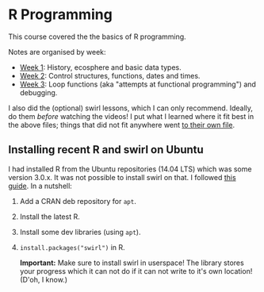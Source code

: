 # R Programming

This course covered the the basics of R programming.

Notes are organised by week:

 * [Week 1](week1.md): History, ecosphere and basic data types.
 * [Week 2](week2.md): Control structures, functions, dates and times.
 * [Week 3](week3.md): Loop functions (aka "attempts at functional programming")
                       and debugging.

I also did the (optional) swirl lessons, which I can only recommend.
Ideally, do them *before* watching the videos!
I put what I learned where it fit best in the above files;
things that did not fit anywhere went
  [to their own file](lessons-swirl.md).

## Installing recent R and swirl on Ubuntu

I had installed R from the Ubuntu repositories (14.04 LTS) which was
some version 3.0.x. It was not possible to install swirl on that.
I followed
  [this guide](https://www.digitalocean.com/community/tutorials/how-to-set-up-r-on-ubuntu-14-04).
In a nutshell:

 1. Add a CRAN deb repository for `apt`.
 2. Install the latest R.
 3. Install some dev libraries (using `apt`).
 4. `install.packages("swirl")` in R.

    **Important:** Make sure to install swirl in userspace!
    The library stores your progress which it can not do if it can not
    write to it's own location! (D'oh, I know.)
